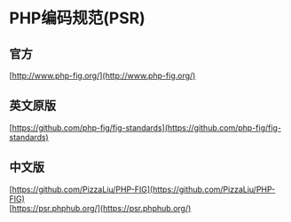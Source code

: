 PHP编码规范(PSR)
===============

## 官方

[http://www.php-fig.org/](http://www.php-fig.org/)

## 英文原版

[https://github.com/php-fig/fig-standards](https://github.com/php-fig/fig-standards)

## 中文版

[https://github.com/PizzaLiu/PHP-FIG](https://github.com/PizzaLiu/PHP-FIG)  
[https://psr.phphub.org/](https://psr.phphub.org/)  
